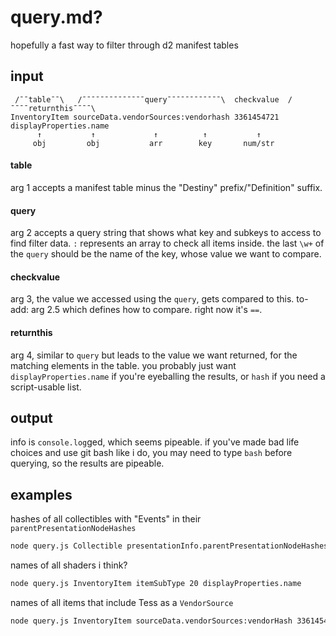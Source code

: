 # query.md?

hopefully a fast way to filter through d2 manifest tables

## input

```
 /¯¯table¯¯\   /¯¯¯¯¯¯¯¯¯¯¯¯¯¯query¯¯¯¯¯¯¯¯¯¯¯¯\  checkvalue  /¯¯¯¯returnthis¯¯¯¯\
InventoryItem sourceData.vendorSources:vendorhash 3361454721 displayProperties.name
      ↑           ↑             ↑          ↑           ↑
     obj         obj           arr        key       num/str
```

#### table

arg 1 accepts a manifest table minus the "Destiny" prefix/"Definition" suffix.

#### query

arg 2 accepts a query string that shows what key and subkeys to access to find filter data.
`:` represents an array to check all items inside.
the last `\w+` of the `query` should be the name of the key, whose value we want to compare.

#### checkvalue

arg 3, the value we accessed using the `query`, gets compared to this.
to-add: arg 2.5 which defines how to compare. right now it's `==`.

#### returnthis

arg 4, similar to `query` but leads to the value we want returned, for the matching elements in the table.
you probably just want `displayProperties.name` if you're eyeballing the results,
or `hash` if you need a script-usable list.

## output

info is `console.log`ged, which seems pipeable.
if you've made bad life choices and use git bash like i do, you may need to type `bash` before querying, so the results are pipeable.

## examples

hashes of all collectibles with "Events" in their `parentPresentationNodeHashes`

```bash
node query.js Collectible presentationInfo.parentPresentationNodeHashes: 2699282986 hash
```

names of all shaders i think?

```bash
node query.js InventoryItem itemSubType 20 displayProperties.name
```

names of all items that include Tess as a `VendorSource`

```bash
node query.js InventoryItem sourceData.vendorSources:vendorHash 3361454721 displayProperties.name
```
